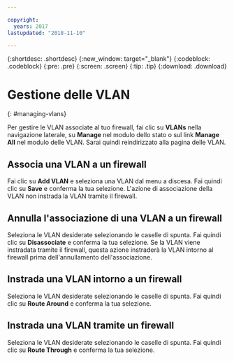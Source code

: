 ```yaml
---

copyright:
  years: 2017
lastupdated: "2018-11-10"

---
```


{:shortdesc: .shortdesc}
{:new_window: target="_blank"}
{:codeblock: .codeblock}
{:pre: .pre}
{:screen: .screen}
{:tip: .tip}
{:download: .download}

# Gestione delle VLAN
{: #managing-vlans}

Per gestire le VLAN associate al tuo firewall, fai clic su **VLANs** nella navigazione laterale, su **Manage** nel modulo dello stato o sul link **Manage All** nel modulo delle VLAN. Sarai quindi reindirizzato alla pagina delle VLAN.

## Associa una VLAN a un firewall

Fai clic su **Add VLAN** e seleziona una VLAN dal menu a discesa. Fai quindi clic su **Save** e conferma la tua selezione.
L'azione di associazione della VLAN non instrada la VLAN tramite il firewall.

## Annulla l'associazione di una VLAN a un firewall

Seleziona le VLAN desiderate selezionando le caselle di spunta. Fai quindi clic su **Disassociate** e conferma la tua selezione.
Se la VLAN viene instradata tramite il firewall, questa azione instraderà la VLAN intorno al firewall prima dell'annullamento dell'associazione.

## Instrada una VLAN intorno a un firewall

Seleziona le VLAN desiderate selezionando le caselle di spunta. Fai quindi clic su **Route Around** e conferma la tua selezione.

## Instrada una VLAN tramite un firewall

Seleziona le VLAN desiderate selezionando le caselle di spunta. Fai quindi clic su **Route Through** e conferma la tua selezione.
